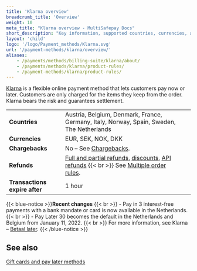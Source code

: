 ```yaml
---
title: 'Klarna overview'
breadcrumb_title: 'Overview'
weight: 10
meta_title: "Klarna overview - MultiSafepay Docs"
short_description: "Key information, supported countries, currencies, and features"
layout: 'child'
logo: '/logo/Payment_methods/Klarna.svg'
url: '/payment-methods/klarna/overview/'
aliases:
    - /payments/methods/billing-suite/klarna/about/
    - /payments/methods/klarna/product-rules/
    - /payment-methods/klarna/product-rules/
---
```

[Klarna](https://www.klarna.com/) is a flexible online payment method that lets customers pay now or later. Customers are only charged for the items they keep from the order. Klarna bears the risk and guarantees settlement.

|   |   |   |
|---|---|---|
| **Countries**  | Austria, Belgium, Denmark, France, Germany, Italy, Norway, Spain, Sweden, The Netherlands  | 
| **Currencies**  | EUR, SEK, NOK, DKK  | 
| **Chargebacks**  | No – See [Chargebacks](/payments/chargebacks/). | 
| **Refunds** | [Full and partial refunds](/refunds/full-partial/), [discounts](/refunds/discounts/), [API refunds](/refunds/pay-later-refunds) {{< br >}} See [Multiple order rules](/payments/refunds/#pay-later-method-multiple-order-rules). |
| **Transactions expire after** | 1 hour |

{{< blue-notice >}}**Recent changes** {{< br >}} - Pay in 3 interest-free payments with a bank mandate or card is now available in the Netherlands. {{< br >}} - Pay Later 30 becomes the default in the Netherlands and Belgium from January 11, 2022. {{< br >}} 
For more information, see Klarna – [Betaal later](https://www.klarna.com/nl/zakelijk/producten/betaal-later/). {{< /blue-notice >}}

## See also 

[Gift cards and pay later methods](/payment-methods/gift-cards/pay-later-methods/)
